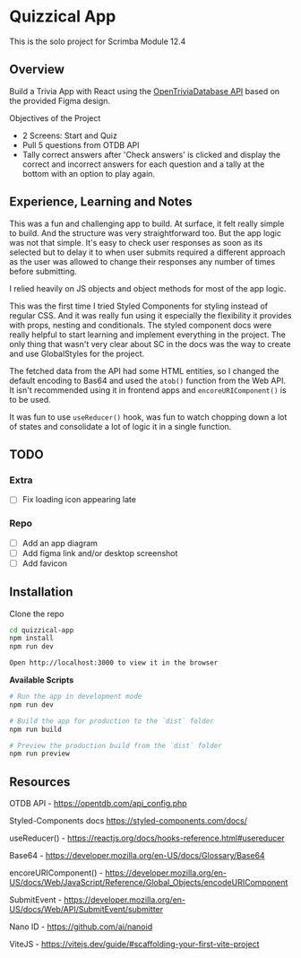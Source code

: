 # Quizzical App

This is the solo project for Scrimba Module 12.4

## Overview

Build a Trivia App with React using the [OpenTriviaDatabase API](https://opentdb.com/) based on the provided Figma design.

Objectives of the Project

- 2 Screens: Start and Quiz
- Pull 5 questions from OTDB API
- Tally correct answers after 'Check answers' is clicked and display the correct and incorrect answers for each question and a tally at the bottom with an option to play again.

## Experience, Learning and Notes

This was a fun and challenging app to build. At surface, it felt really simple to build. And the structure was very straightforward too. But the app logic was not that simple. It's easy to check user responses as soon as its selected but to delay it to when user submits required a different approach as the user was allowed to change their responses any number of times before submitting.

I relied heavily on JS objects and object methods for most of the app logic.

This was the first time I tried Styled Components for styling instead of regular CSS. And it was really fun using it especially the flexibility it provides with props, nesting and conditionals. The styled component docs were really helpful to start learning and implement everything in the project. The only thing that wasn't very clear about SC in the docs was the way to create and use GlobalStyles for the project.

The fetched data from the API had some HTML entities, so I changed the default encoding to Bas64 and used the `atob()` function from the Web API. It isn't recommended using it in frontend apps and `encoreURIComponent()` is to be used.

It was fun to use `useReducer()` hook, was fun to watch chopping down a lot of states and consolidate a lot of logic it in a single function.

## TODO

 
### Extra

- [ ] Fix loading icon appearing late


### Repo

- [ ] Add an app diagram
- [ ] Add figma link and/or desktop screenshot
- [ ] Add favicon

## Installation

Clone the repo

```bash
cd quizzical-app
npm install
npm run dev

Open http://localhost:3000 to view it in the browser
```

**Available Scripts**

```bash
# Run the app in development mode
npm run dev

# Build the app for production to the `dist` folder
npm run build

# Preview the production build from the `dist` folder
npm run preview

```

## Resources

OTDB API - https://opentdb.com/api_config.php

Styled-Components docs https://styled-components.com/docs/

useReducer() - https://reactjs.org/docs/hooks-reference.html#usereducer

Base64 - https://developer.mozilla.org/en-US/docs/Glossary/Base64

encoreURIComponent() - https://developer.mozilla.org/en-US/docs/Web/JavaScript/Reference/Global_Objects/encodeURIComponent

SubmitEvent - https://developer.mozilla.org/en-US/docs/Web/API/SubmitEvent/submitter

Nano ID - https://github.com/ai/nanoid

ViteJS - https://vitejs.dev/guide/#scaffolding-your-first-vite-project
